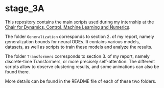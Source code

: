# stage_3A

This repository contains the main scripts used during my internship at the [Chair for Dynamics, Control, Machine Learning and Numerics](https://dcn.nat.fau.eu/).

The folder `Generalization` corresponds to section 2. of my report, namely generalization bounds for neural ODEs. It contains various models, datasets, as well as scripts to train these models and analyze the results.

The folder `Transformers` corresponds to section 3. of my report, namely discrete-time Transformers, or more precisely self-attention. The different scripts allow to observe clustering results, and some animations can also be found there.

More details can be found in the README file of each of these two folders.
